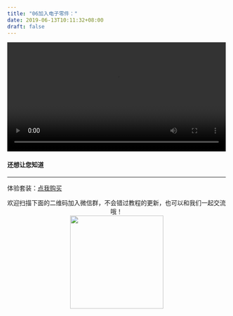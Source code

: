 ```yaml
---
title: "06加入电子零件："
date: 2019-06-13T10:11:32+08:00
draft: false
---
```



<div class="video">
<video controls="controls" width="100%">
  <source type="video/mp4" src="https://makerbrush.s3.cn-north-1.amazonaws.com.cn/Tutorials/05Laser_Cutter.mp4"></source>
</video>
</div>

#### 还想让您知道
_______________________________
体验套装：[点我购买](https://item.taobao.com/item.htm?spm=a1z10.1-c-s.w4004-21156499970.28.707a44b8Do1sS0&id=599152297398)



<center>欢迎扫描下面的二维码加入微信群，不会错过教程的更新，也可以和我们一起交流哦！</center >

<center><img src="../../img/WechatIMG1189.jpeg" style="width: 215px; margin: unset;"/></center >